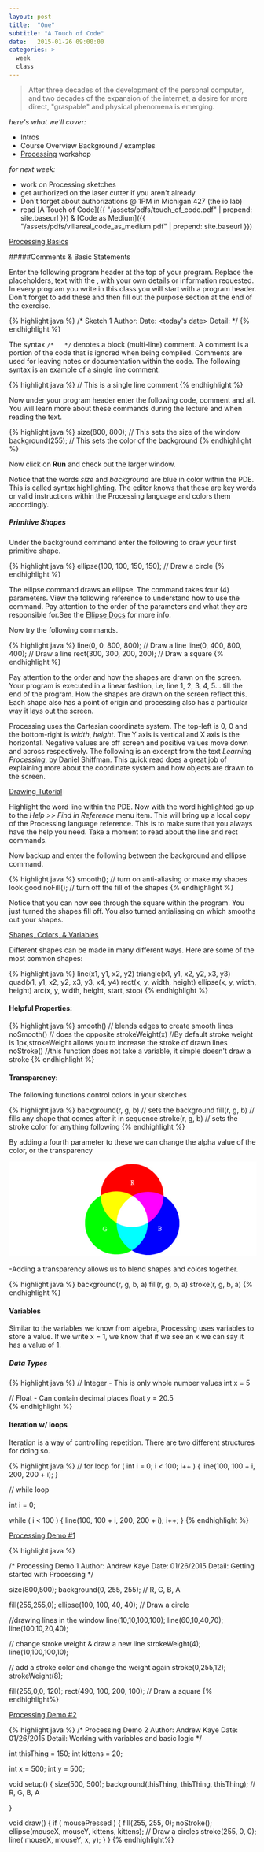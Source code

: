 ```yaml
---
layout: post
title:  "One"
subtitle: "A Touch of Code"
date:   2015-01-26 09:00:00
categories: >
  week
  class
---
```

> After three decades of the development of the personal computer, and two decades of the expansion of the internet, a desire for more direct, "graspable" and physical phenomena is emerging.

*here's what we'll cover:*

- Intros
- Course Overview
  Background / examples
- [Processing](http://processing.org) workshop

*for next week:*

- work on Processing sketches
- get authorized on the laser cutter if you aren't already
- Don't forget about authorizations @ 1PM in Michigan 427 (the io lab)
- read [A Touch of Code]({{ "/assets/pdfs/touch_of_code.pdf" | prepend: site.baseurl }}) & [Code as Medium]({{ "/assets/pdfs/villareal_code_as_medium.pdf" | prepend: site.baseurl }})

<div class="expander">
  <a href="javascript:void(0)" id="js-expander-trigger" class="expander-trigger expander-hidden demo">Processing Basics</a>
  <div id="js-expander-content" class="expander-content" markdown="1">

  #####Comments & Basic Statements

  Enter the following program header at the top of your program. Replace the
  placeholders, text with the <context>, with your own details or information requested.
  In every program you write in this class you will start with a program header.
  Don't forget to add these and then fill out the purpose section at the end of the exercise.

  {% highlight java %}
  /*
  Sketch 1
  Author: <first name> <last name>
  Date: <today's date>
  Detail: <short paragraph explaining your sketch>
  */
  {% endhighlight %}

  The syntax `/*   */` denotes a block (multi-line) comment. A comment is a
  portion of the code that is ignored when being compiled. Comments are used for
  leaving notes or documentation within the code. The following syntax is an
  example of a single line comment.

  {% highlight java %}
  // This is a single line comment
  {% endhighlight %}

  Now under your program header enter the following code, comment and all. You
  will learn more about these commands during the lecture and when reading the text.

  {% highlight java %}
  size(800, 800); // This sets the size of the window
  background(255);  // This sets the color of the background
  {% endhighlight %}

  Now click on **Run** and check out the larger window.

  Notice that the words *size* and *background* are blue in color within the PDE.
  This is called syntax highlighting. The editor knows that these are key words or
  valid instructions within the Processing language and colors them accordingly.

  ##### Primitive Shapes
  Under the background command enter the following to draw your first primitive shape.

  {% highlight java %}
  ellipse(100, 100, 150, 150);  // Draw a circle
  {% endhighlight %}

  The ellipse command draws an ellipse. The command takes four (4) parameters.
  View the following reference to understand how to use the command. Pay attention to
  the order of the parameters and what they are responsible for.See the [Ellipse Docs](http://processing.org/reference/ellipse_.html)
  for more info.

  Now try the following commands.

  {% highlight java %}
  line(0, 0, 800, 800); // Draw a line
  line(0, 400, 800, 400); // Draw a line
  rect(300, 300, 200, 200); // Draw a square
  {% endhighlight %}

  Pay attention to the order and how the shapes are drawn on the screen. Your
  program is executed in a linear fashion, i.e, line 1, 2, 3, 4, 5... till the end
  of the program. How the shapes are drawn on the screen reflect this. Each shape
  also has a point of origin and processing also has a particular way it lays out the screen.

  Processing uses the Cartesian coordinate system.  The top-left is 0, 0 and the
  bottom-right is *width*, *height*.  The Y axis is vertical and X axis is the horizontal.
  Negative values are off screen and positive values move down and across respectively.
  The following is an excerpt from the text *Learning Processing*, by Daniel Shiffman.
  This quick read does a great job of explaining more about the coordinate system and
  how objects are drawn to the screen.

  [Drawing Tutorial](http://processing.org/tutorials/drawing/)

  Highlight the word line within the PDE. Now with the word highlighted go up to
  the *Help >> Find in Reference* menu item. This will bring up a local copy of the
  Processing language reference. This is to make sure that you always have the help
  you need. Take a moment to read about the line and rect commands.

  Now backup and enter the following between the background and ellipse command.

  {% highlight java %}
  smooth();  // turn on anti-aliasing or make my shapes look good
  noFill();  // turn off the fill of the shapes
  {% endhighlight %}

  Notice that you can now see through the square within the program. You just
  turned the shapes fill off. You also turned antialiasing on which smooths out your shapes.


  </div>
</div>

<div class="expander">
  <a href="javascript:void(0)" id="js-expander-trigger-2" class="expander-trigger expander-hidden demo">Shapes, Colors, & Variables</a>
  <div id="js-expander-content-2" class="expander-content" markdown="1">

Different shapes can be made in many different ways. Here are some of the most common shapes:

  {% highlight java %}
  line(x1, y1, x2, y2)
  triangle(x1, y1, x2, y2, x3, y3)
  quad(x1, y1, x2, y2, x3, y3, x4, y4)
  rect(x, y, width, height)
  ellipse(x, y, width, height)
  arc(x, y, width, height, start, stop)
  {% endhighlight %}

#### Helpful Properties:

  {% highlight java %}
  smooth() // blends edges to create smooth lines
  noSmooth() // does the opposite
  strokeWeight(x) //By default stroke weight is 1px,strokeWeight allows you to increase the stroke of drawn lines
  noStroke() //this function does not take a variable, it simple doesn't draw a stroke
  {% endhighlight %}

#### Transparency:

The following functions control colors in your sketches

  {% highlight java %}
  background(r, g, b) // sets the background
  fill(r, g, b) // fills any shape that comes after it in sequence
  stroke(r, g, b) // sets the stroke color for anything following
  {% endhighlight %}

By adding a fourth parameter to these we can change the alpha value of the color, or the transparency

![RGBA](/assets/rgb.jpg)


-Adding a transparency allows us to blend shapes and colors together.

  {% highlight java %}
  background(r, g, b, a)
  fill(r, g, b, a)
  stroke(r, g, b, a)
  {% endhighlight %}

#### Variables

Similar to the variables we know from algebra, Processing uses variables to store a value.
If we write x = 1, we know that if we see an x we can say it has a value of 1.

##### Data Types

  {% highlight java %}
  // Integer - This is only whole number values
  int x = 5

  // Float - Can contain decimal places
  float y = 20.5  
  {% endhighlight %}

#### Iteration w/ loops

Iteration is a way of controlling repetition. There are two different structures for doing so.

  {% highlight java %}
  // for loop
  for ( int i = 0; i < 100; i++ ) {
    line(100, 100 + i, 200, 200 + i);
  }

  // while loop

  int i = 0;

  while ( i < 100 ) {
    line(100, 100 + i, 200, 200 + i);
    i++;
  }
  {% endhighlight %}

  </div>
</div>

<div class="expander">
  <a href="javascript:void(0)" id="js-expander-trigger-3" class="expander-trigger expander-hidden demo">Processing Demo #1</a>
  <div id="js-expander-content-3" class="expander-content" markdown="1">

  {% highlight java %}

  /*
  Processing Demo 1
  Author: Andrew Kaye
  Date: 01/26/2015
  Detail: Getting started with Processing
  */

  size(800,500);
  background(0, 255, 255); // R, G, B, A

  fill(255,255,0);
  ellipse(100, 100, 40, 40);  // Draw a circle

  //drawing lines in the window
  line(10,10,100,100);
  line(60,10,40,70);
  line(100,10,20,40);

  // change stroke weight & draw a new line
  strokeWeight(4);
  line(10,100,100,10);

  // add a stroke color and change the weight again
  stroke(0,255,12);
  strokeWeight(8);

  fill(255,0,0, 120);
  rect(490, 100, 200, 100); // Draw a square
  {% endhighlight%}
  </div>
</div>

<div class="expander">
  <a href="javascript:void(0)" id="js-expander-trigger-4" class="expander-trigger expander-hidden demo">Processing Demo #2</a>
  <div id="js-expander-content-4" class="expander-content" markdown="1">

  {% highlight java %}
  /*
  Processing Demo 2
  Author: Andrew Kaye
  Date: 01/26/2015
  Detail: Working with variables and basic logic
  */

  int thisThing = 150;
  int kittens = 20;

  int x = 500;
  int y = 500;

  void setup() {
    size(500, 500);
    background(thisThing, thisThing, thisThing); // R, G, B, A

  }

  void draw() {
    if ( mousePressed ) {
      fill(255, 255, 0);
      noStroke();
      ellipse(mouseX, mouseY, kittens, kittens);  // Draw a circles
      stroke(255, 0, 0);
      line( mouseX, mouseY, x, y);
    }
  }
  {% endhighlight%}
  </div>
</div>
